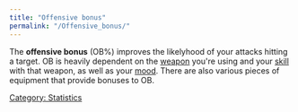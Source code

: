 ```yaml
---
title: "Offensive bonus"
permalink: "/Offensive_bonus/"
---
```


The **offensive bonus** (OB%) improves the likelyhood of your attacks
hitting a target. OB is heavily dependent on the
[weapon](weapon "wikilink") you're using and your
[skill](skill "wikilink") with that weapon, as well as your
[mood](mood "wikilink"). There are also various pieces of equipment that
provide bonuses to OB.

[Category: Statistics](Category:_Statistics "wikilink")